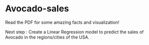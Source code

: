 # Avocado-sales

Read the PDF for some amazing facts and visualization!

Next step : Create a Linear Regression model to predict the sales of Avocado in the regions/cities of the USA.
